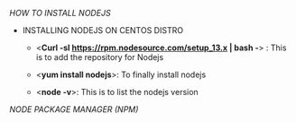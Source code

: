 *HOW TO INSTALL NODEJS*
- INSTALLING NODEJS ON CENTOS DISTRO
  - <**Curl -sl https://rpm.nodesource.com/setup_13.x | bash -**> : This is to add the repository for Nodejs
  
  - <**yum install nodejs**>: To finally install nodejs
  
  - <**node -v**>: This is to list the nodejs version


*NODE PACKAGE MANAGER (NPM)*
